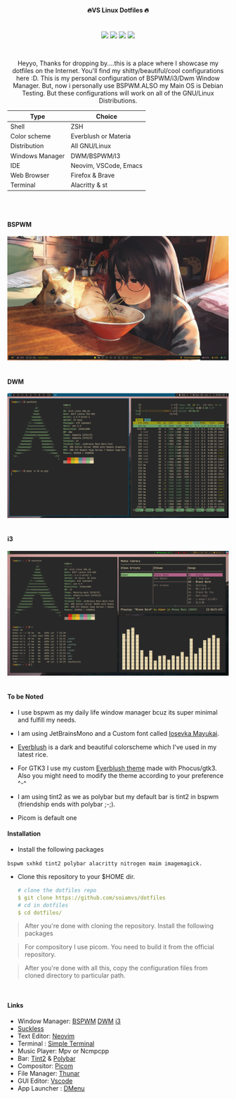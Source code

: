 <p align="center">
  <b>🔥VS Linux Dotfiles 🔥</b>
</p> 

<h1>
  <a href="#--------">
    <img alt="" align="right" src="https://badges.pufler.dev/visits/soiamvs/dotfiles?style=flat-square&label=&color=000000&logo=github&logoColor=white&labelColor=000000"/>
  </a>
</h1>

<p align="center"> 
<img src="https://img.shields.io/github/stars/soiamvs/dotfiles?color=e5c76b&labelColor=22292b&style=for-the-badge"> <img src="https://img.shields.io/github/issues/soiamvs/dotfiles?color=67b0e8&labelColor=22292b&style=for-the-badge">
<img src="https://img.shields.io/static/v1?label=license&message=GPL3&color=8ccf7e&labelColor=22292b&style=for-the-badge">
<img src="https://img.shields.io/github/forks/soiamvs/dotfiles?color=e74c4c&labelColor=1b2224&style=for-the-badge">
</p> 

</br>


<div align="center">
 



Heyyo, Thanks for dropping by....this is a place where I showcase my dotfiles on the Internet. You'll find my shitty/beautiful/cool configurations here :D. This is my personal configuration of BSPWM/i3/Dwm Window Manager. But, now i personally use BSPWM.ALSO my Main OS is Debian Testing. But these configurations will work on all of the GNU/Linux Distributions.



| Type                | Choice         |
| ------------------- | -------------- |
| Shell               | ZSH           |
| Color scheme        | Everblush or Materia|
| Distribution        | All GNU/Linux    |
| Windows Manager    |  DWM/BSPWM/I3    |
| IDE                 | Neovim, VSCode, Emacs |
| Web Browser         | Firefox  & Brave  |
| Terminal            | Alacritty  & st   |




</br>
</br>

</div>


#### BSPWM
<img title="Rice" src="images/IMG_20230703_112104_199.jpg" alt="">

</br>
</br>

#### DWM
<img title="Rice" src="images/IMG_20230705_080551_895.png" alt="">




</br>
</br>

#### i3



<img title="Rice" src="images/IMG_20230709_074819_328.png" alt="">



 </br>
</br>
 
 #### To be Noted 
 

  
- I use bspwm as my daily life window manager bcuz its super minimal and fulfill my needs. 
- I am using JetBrainsMono and a Custom font called [Iosevka Mayukai](https://github.com/Iosevka-Mayukai/Iosevka-Mayukai).
- [Everblush](https://github.com/mangeshrex/everblush.vim) is a dark and beautiful colorscheme which I've used in my latest rice.
- For GTK3 I use my custom [Everblush theme](https://github.com/mangeshrex/everblush-gtk) made with Phocus/gtk3. Also you might need to modify the theme according to your preference ^-^ 


- I am using tint2 as we as polybar but my default bar is tint2 in bspwm (friendship ends with polybar ;-;).
  
- Picom is default one  


#### Installation 


 - Install the following packages 
  
  ```bspwm sxhkd tint2 polybar alacritty nitrogen maim imagemagick.``` 
  

  - Clone this repository to your $HOME dir.
    ```yaml
    # clone the dotfiles repo
    $ git clone https://github.com/soiamvs/dotfiles
    # cd in dotfiles
    $ cd dotfiles/
    ```



  > After you're done with cloning the repository. Install the following packages 
  
  
  > For compository I use picom. You need to build it from the official repository. 
  
  > After you're done with all this, copy the configuration files from cloned directory to particular path. 
  
 
<br>



#### Links
 - Window Manager:
          [BSPWM](https://github.com/baskerville/bspwm) 
          [DWM](https://dwm.suckless.org/) 
          [i3](https://i3wm.org/)
 - [Suckless](https://suckless.org/) 
 - Text Editor: [Neovim](https://github.com/neovim)
 - Terminal :   [Simple Terminal](https://st.suckless.org/)
 - Music Player: Mpv or Ncmpcpp
 - Bar:  [Tint2](https://gitlab.com/o9000/tint2) & [Polybar](https://github.com/polybar/polybar)
 - Compositor: [Picom](https://github.com/yshui/picom)
 - File Manager: [Thunar](https://docs.xfce.org/xfce/thunar/start)
 - GUI Editor: [Vscode](https://github.com/microsoft/vscode)
 - App Launcher : [DMenu](https://tools.suckless.org/dmenu/)


